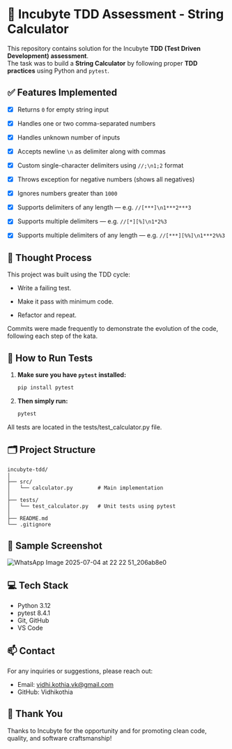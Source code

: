 # 🧪 Incubyte TDD Assessment - String Calculator

This repository contains solution for the Incubyte **TDD (Test Driven Development) assessment**.  
The task was to build a **String Calculator** by following proper **TDD practices** using Python and `pytest`.



## ✅ Features Implemented

- [x] Returns `0` for empty string input
- [x] Handles one or two comma-separated numbers
- [x] Handles unknown number of inputs
- [x] Accepts newline `\n` as delimiter along with commas
- [x] Custom single-character delimiters using `//;\n1;2` format
- [x] Throws exception for negative numbers (shows all negatives)
- [x] Ignores numbers greater than `1000`
- [x] Supports delimiters of any length — e.g. `//[***]\n1***2***3`
- [x] Supports multiple delimiters — e.g. `//[*][%]\n1*2%3`
- [x] Supports multiple delimiters of any length — e.g. `//[***][%%]\n1***2%%3`



## 🧠 Thought Process

This project was built using the TDD cycle:

- Write a failing test.

- Make it pass with minimum code.

- Refactor and repeat.

Commits were made frequently to demonstrate the evolution of the code, following each step of the kata.

## 🧪 How to Run Tests

1. **Make sure you have `pytest` installed:**

   ```bash
   pip install pytest
   
2. **Then simply run:**
   
   ```bash
   pytest

All tests are located in the tests/test_calculator.py file.



## 🗂️ Project Structure

    incubyte-tdd/
    │
    ├── src/
    │   └── calculator.py        # Main implementation
    │
    ├── tests/
    │   └── test_calculator.py   # Unit tests using pytest
    │
    ├── README.md
    └── .gitignore




## 📸 Sample Screenshot
![WhatsApp Image 2025-07-04 at 22 22 51_206ab8e0](https://github.com/user-attachments/assets/873ca613-1bba-4c61-97a3-07bfe3bc55cf)



## 💻 Tech Stack
- Python 3.12
- pytest 8.4.1
- Git, GitHub
- VS Code



## 📫 Contact
For any inquiries or suggestions, please reach out:

- Email: vidhi.kothia.vk@gmail.com
- GitHub: Vidhikothia

## 🙌 Thank You
Thanks to Incubyte for the opportunity and for promoting clean code, quality, and software craftsmanship!
